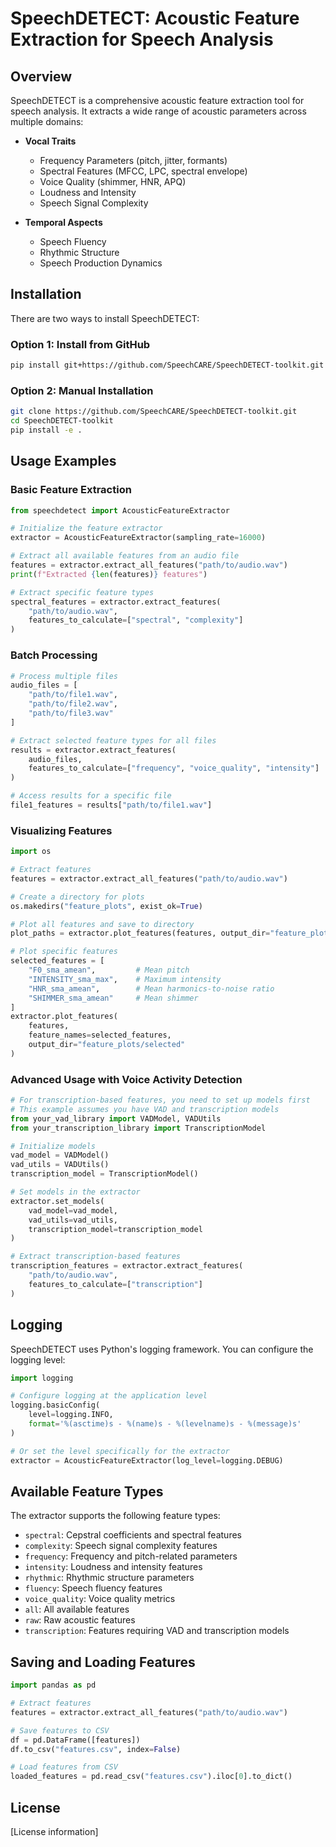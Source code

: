 # SpeechDETECT: Acoustic Feature Extraction for Speech Analysis

## Overview

SpeechDETECT is a comprehensive acoustic feature extraction tool for speech analysis. It extracts a wide range of acoustic parameters across multiple domains:

- **Vocal Traits**
  - Frequency Parameters (pitch, jitter, formants)
  - Spectral Features (MFCC, LPC, spectral envelope)
  - Voice Quality (shimmer, HNR, APQ)
  - Loudness and Intensity
  - Speech Signal Complexity

- **Temporal Aspects**
  - Speech Fluency
  - Rhythmic Structure
  - Speech Production Dynamics

## Installation

There are two ways to install SpeechDETECT:

### Option 1: Install from GitHub

```bash
pip install git+https://github.com/SpeechCARE/SpeechDETECT-toolkit.git
```

### Option 2: Manual Installation

```bash
git clone https://github.com/SpeechCARE/SpeechDETECT-toolkit.git
cd SpeechDETECT-toolkit
pip install -e .
```

## Usage Examples

### Basic Feature Extraction

```python
from speechdetect import AcousticFeatureExtractor

# Initialize the feature extractor
extractor = AcousticFeatureExtractor(sampling_rate=16000)

# Extract all available features from an audio file
features = extractor.extract_all_features("path/to/audio.wav")
print(f"Extracted {len(features)} features")

# Extract specific feature types
spectral_features = extractor.extract_features(
    "path/to/audio.wav", 
    features_to_calculate=["spectral", "complexity"]
)
```

### Batch Processing

```python
# Process multiple files
audio_files = [
    "path/to/file1.wav",
    "path/to/file2.wav",
    "path/to/file3.wav"
]

# Extract selected feature types for all files
results = extractor.extract_features(
    audio_files,
    features_to_calculate=["frequency", "voice_quality", "intensity"]
)

# Access results for a specific file
file1_features = results["path/to/file1.wav"]
```

### Visualizing Features

```python
import os

# Extract features
features = extractor.extract_all_features("path/to/audio.wav")

# Create a directory for plots
os.makedirs("feature_plots", exist_ok=True)

# Plot all features and save to directory
plot_paths = extractor.plot_features(features, output_dir="feature_plots")

# Plot specific features
selected_features = [
    "F0_sma_amean",         # Mean pitch
    "INTENSITY_sma_max",    # Maximum intensity
    "HNR_sma_amean",        # Mean harmonics-to-noise ratio
    "SHIMMER_sma_amean"     # Mean shimmer
]
extractor.plot_features(
    features, 
    feature_names=selected_features, 
    output_dir="feature_plots/selected"
)
```

### Advanced Usage with Voice Activity Detection

```python
# For transcription-based features, you need to set up models first
# This example assumes you have VAD and transcription models
from your_vad_library import VADModel, VADUtils
from your_transcription_library import TranscriptionModel

# Initialize models
vad_model = VADModel()
vad_utils = VADUtils()
transcription_model = TranscriptionModel()

# Set models in the extractor
extractor.set_models(
    vad_model=vad_model,
    vad_utils=vad_utils,
    transcription_model=transcription_model
)

# Extract transcription-based features
transcription_features = extractor.extract_features(
    "path/to/audio.wav",
    features_to_calculate=["transcription"]
)
```

## Logging

SpeechDETECT uses Python's logging framework. You can configure the logging level:

```python
import logging

# Configure logging at the application level
logging.basicConfig(
    level=logging.INFO,
    format='%(asctime)s - %(name)s - %(levelname)s - %(message)s'
)

# Or set the level specifically for the extractor
extractor = AcousticFeatureExtractor(log_level=logging.DEBUG)
```

## Available Feature Types

The extractor supports the following feature types:

- `spectral`: Cepstral coefficients and spectral features
- `complexity`: Speech signal complexity features
- `frequency`: Frequency and pitch-related parameters
- `intensity`: Loudness and intensity features
- `rhythmic`: Rhythmic structure parameters
- `fluency`: Speech fluency features
- `voice_quality`: Voice quality metrics
- `all`: All available features
- `raw`: Raw acoustic features
- `transcription`: Features requiring VAD and transcription models

## Saving and Loading Features

```python
import pandas as pd

# Extract features
features = extractor.extract_all_features("path/to/audio.wav")

# Save features to CSV
df = pd.DataFrame([features])
df.to_csv("features.csv", index=False)

# Load features from CSV
loaded_features = pd.read_csv("features.csv").iloc[0].to_dict()
```

## License

[License information]